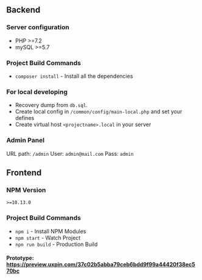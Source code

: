 ## Backend

### Server configuration

- PHP >=7.2
- mySQL >=5.7

### Project Build Commands

- `composer install` - Install all the dependencies

### For local developing

- Recovery dump from `db.sql`.
- Create local config in `/common/config/main-local.php` and set your defines
- Create virtual host `<projectname>.local` in your server

### Admin Panel

URL path: `/admin`
User: `admin@mail.com`
Pass: `admin`

## Frontend

### NPM Version

`>=10.13.0`

### Project Build Commands

- `npm i` - Install NPM Modules
- `npm start` - Watch Project
- `npn run build` - Production Build

#### Prototype: <https://preview.uxpin.com/37c02b5abba79ceb6bdd9f99a44420f38ec570bc>
